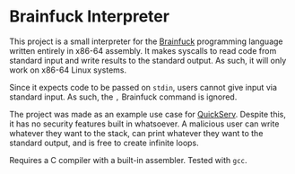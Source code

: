# Brainfuck Interpreter

This project is a small interpreter for the
[Brainfuck](https://en.wikipedia.org/wiki/Brainfuck) programming language
written entirely in x86-64 assembly. It makes syscalls to read code from
standard input and write results to the standard output. As such, it will only
work on x86-64 Linux systems.

Since it expects code to be passed on `stdin`, users cannot give input via
standard input. As such, the `,` Brainfuck command is ignored.

The project was made as an example use case for
[QuickServ](https://github.com/jstrieb/quickserv). Despite this, it has no
security features built in whatsoever. A malicious user can write whatever they
want to the stack, can print whatever they want to the standard output, and is
free to create infinite loops.

Requires a C compiler with a built-in assembler. Tested with `gcc`.